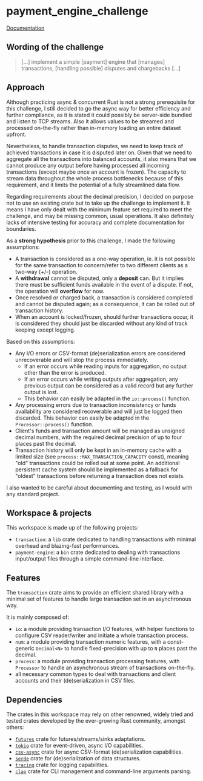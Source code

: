 # payment\_engine\_challenge

[Documentation](https://yo2b.github.io/payment_engine_challenge)

## Wording of the challenge
> [...] implement a simple [payment] engine that [manages] transactions, [handling possible] disputes and chargebacks [...]

## Approach
Although practicing async & concurrent Rust is not a strong prerequisite for this challenge, I still decided to go the async way for better efficiency and further compliance, as it is stated it could possibly be server-side bundled and listen to TCP streams. Also it allows values to be streamed and processed on-the-fly rather than in-memory loading an entire dataset upfront.

Nevertheless, to handle transaction disputes, we need to keep track of achieved transactions in case it is disputed later on. Given that we need to aggregate all the transactions into balanced accounts, it also means that we cannot produce any output before having processed all incoming transactions (except maybe once an account is frozen). The capacity to stream data throughout the whole process bottlenecks because of this requirement, and it limits the potential of a fully streamlined data flow.

Regarding requirements about the decimal precision, I decided on purpose not to use an existing crate but to take up the challenge to implement it. It means I have only dealt with the minimum feature set required to meet the challenge, and may be missing common, usual operations. It also definitely lacks of intensive testing for accuracy and complete documentation for boundaries.

As a **strong hypothesis** prior to this challenge, I made the following assumptions:
- A transaction is considered as a one-way operation, ie. it is not possible for the same transaction to concern/refer to two different clients as a two-way (+/-) operation.
- A **withdrawal** cannot be disputed, only a **deposit** can. But it implies there must be sufficient funds available in the event of a dispute. If not, the operation will **overflow** for now.
- Once resolved or charged back, a transaction is considered completed and cannot be disputed again; as a consequence, it can be rolled out of transaction history.
- When an account is locked/frozen, should further transactions occur, it is considered they should just be discarded without any kind of track keeping except logging.

Based on this assumptions:
- Any I/O errors or CSV-format (de)serialization errors are considered unrecoverable and will stop the process immediately.
  - If an error occurs while reading inputs for aggregation, no output other than the error is produced.
  - If an error occurs while writing outputs after aggregation, any previous output can be considered as a valid record but any further output is lost.
  - This behavior can easily be adapted in the `io::process()` function.
- Any processing errors due to transaction inconsistency or funds availability are considered recoverable and will just be logged then discarded. This behavior can easily be adapted in the `Processor::process()` function.
- Client's funds and transaction amount will be managed as unsigned decimal numbers, with the required decimal precision of up to four places past the decimal.
- Transaction history will only be kept in an in-memory cache with a limited size (see `process::MAX_TRANSACTION_CAPACITY` const), meaning "old" transactions could be rolled out at some point. An additional persistent cache system should be implemented as a fallback for "oldest" transactions before returning a transaction does not exists.

I also wanted to be careful about documenting and testing, as I would with any standard project.

## Workspace & projects
This workspace is made up of the following projects:
* `transaction`: a `lib` crate dedicated to handling transactions with minimal overhead and blazing-fast performances.
* `payment-engine`: a `bin` crate dedicated to dealing with transactions input/output files through a simple command-line interface.

## Features
The `transaction` crate aims to provide an efficient shared library with a minimal set of features to handle large transaction set in an asynchronous way.

It is mainly composed of:
- `io`: a module providing transaction I/O features, with helper functions to configure CSV reader/writer and initiate a whole transaction process.
- `num`: a module providing transaction numeric features, with a const-generic `Decimal<N>` to handle fixed-precision with up to `N` places past the decimal.
- `process`: a module providing transaction processing features, with `Processor` to handle an asynchronous stream of transactions on-the-fly.
- all necessary common types to deal with transactions and client accounts and their (de)serialization in CSV files.

## Dependencies
The crates in this workspace may rely on other renowned, widely tried and tested crates developed by the ever-growing Rust community, amongst others:

* [``futures``](https://crates.io/crates/futures) crate for futures/streams/sinks adaptations.
* [``tokio``](https://crates.io/crates/tokio) crate for event-driven, async I/O capabilities.
* [``csv-async``](https://crates.io/crates/csv-async) crate for async CSV-format (de)serialization capabilities.
* [``serde``](https://crates.io/crates/serde) crate for (de)serialization of data structures.
* [``tracing``](https://crates.io/crates/rocket) crate for logging capabilities.
* [``clap``](https://crates.io/crates/clap) crate for CLI management and command-line arguments parsing.

